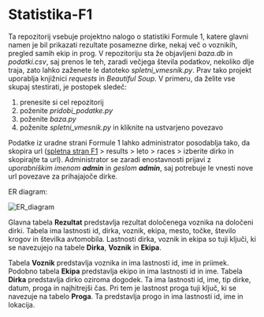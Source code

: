 # Statistika-F1
Ta repozitorij vsebuje projektno nalogo o statistiki Formule 1, katere glavni namen je bil prikazati rezultate posamezne dirke, nekaj več o voznikih, pregled samih ekip in prog. V repozitoriju sta že objavljeni *baza.db* in *podatki.csv*, saj prenos le teh, zaradi večjega števila podatkov, nekoliko dlje traja, zato lahko zaženete le datoteko *spletni_vmesnik.py*. Prav tako projekt uporablja knjižnici *requests* in *Beautiful Soup*. V primeru, da želite vse skupaj stestirati, je postopek sledeč:
1. prenesite si cel repozitorij
2. poženite *pridobi_podatke.py*
3. poženite *baza.py*
4. poženite *spletni_vmesnik.py* in kliknite na ustvarjeno povezavo

Podatke iz uradne strani Formule 1 lahko administrator posodablja tako, da skopira url ([spletna stran F1](https://www.formula1.com/en.html) > results > leto > races > izberite dirko in skopirajte ta url). Administrator se zaradi enostavnosti prijavi z *uporabniškim imenom **admin*** in *geslom **admin***, saj potrebuje le vnesti nove url povezave za prihajajoče dirke. 

ER diagram:

![ER_diagram](https://github.com/ursakumeljfaks/Statistika-F1/assets/57182920/f31b6705-aeed-456e-bd85-372e01838ba4)

Glavna tabela **Rezultat** predstavlja rezultat določenega voznika na določeni dirki. Tabela ima lastnosti id, dirka, voznik, ekipa, mesto, točke, število krogov in številka avtomobila. Lastnosti dirka, voznik in ekipa so tuji ključi, ki se navezujejo na tabele **Dirka**, **Voznik** in **Ekipa**. 

Tabela **Voznik** predstavlja voznika in ima lastnosti id, ime in priimek. Podobno tabela **Ekipa** predstavlja ekipo in ima lastnosti id in ime. Tabela **Dirka** predstavlja dirko oziroma dogodek. Ta ima lastnosti id, ime, tip dirke, datum, proga in najhitrejši čas. Pri tem je lastnost proga tuji ključ, ki se navezuje na tabelo **Proga**. Ta predstavlja progo in ima lastnosti id, ime in lokacija.
